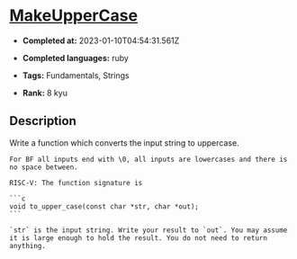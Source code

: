 # [MakeUpperCase](https://www.codewars.com/kata/57a0556c7cb1f31ab3000ad7)

- **Completed at:** 2023-01-10T04:54:31.561Z

- **Completed languages:** ruby

- **Tags:** Fundamentals, Strings

- **Rank:** 8 kyu

## Description

Write a function which converts the input string to uppercase.

~~~if:bf
For BF all inputs end with \0, all inputs are lowercases and there is no space between.
~~~

~~~if:riscv
RISC-V: The function signature is

```c
void to_upper_case(const char *str, char *out);
```

`str` is the input string. Write your result to `out`. You may assume it is large enough to hold the result. You do not need to return anything.
~~~
